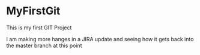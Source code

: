 # MyFirstGit
This is my first GIT Project

I am making more hanges in a JIRA update and seeing  how it gets back into the master branch at this point
